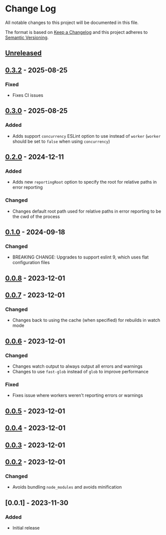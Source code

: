 # Change Log

All notable changes to this project will be documented in this file.

The format is based on [Keep a Changelog](http://keepachangelog.com/) and this project adheres to [Semantic Versioning](http://semver.org/).

## [Unreleased]

## [0.3.2] - 2025-08-25

### Fixed

- Fixes CI issues

## [0.3.0] - 2025-08-25

### Added

- Adds support `concurrency` ESLint option to use instead of `worker` (`worker` should be set to `false` when using `concurrency`)

## [0.2.0] - 2024-12-11

### Added

- Adds new `reportingRoot` option to specify the root for relative paths in error reporting

### Changed

- Changes default root path used for relative paths in error reporting to be the cwd of the process

## [0.1.0] - 2024-09-18

### Changed

- BREAKING CHANGE: Upgrades to support eslint 9, which uses flat configuration files

## [0.0.8] - 2023-12-01

## [0.0.7] - 2023-12-01

### Changed

- Changes back to using the cache (when specified) for rebuilds in watch mode

## [0.0.6] - 2023-12-01

### Changed

- Changes watch output to always output all errors and warnings
- Changes to use `fast-glob` instead of `glob` to improve performance

### Fixed

- Fixes issue where workers weren't reporting errors or warnings

## [0.0.5] - 2023-12-01

## [0.0.4] - 2023-12-01

## [0.0.3] - 2023-12-01

## [0.0.2] - 2023-12-01

### Changed

- Avoids bundling `node_modules` and avoids minification

## [0.0.1] - 2023-11-30

### Added

- Initial release

[unreleased]: https://github.com/eamodio/eslint-lite-webpack-plugin/compare/v0.3.2...HEAD
[0.3.2]: https://github.com/eamodio/eslint-lite-webpack-plugin/compare/v0.3.1...eamodio:v0.3.2
[0.3.1]: https://github.com/eamodio/eslint-lite-webpack-plugin/compare/v0.3.0...eamodio:v0.3.1
[0.3.0]: https://github.com/eamodio/eslint-lite-webpack-plugin/compare/v0.2.0...eamodio:v0.3.0
[0.2.0]: https://github.com/eamodio/eslint-lite-webpack-plugin/compare/v0.1.0...eamodio:v0.2.0
[0.1.0]: https://github.com/eamodio/eslint-lite-webpack-plugin/compare/v0.0.8...eamodio:v0.1.0
[0.0.8]: https://github.com/eamodio/eslint-lite-webpack-plugin/compare/v0.0.7...eamodio:v0.0.8
[0.0.7]: https://github.com/eamodio/eslint-lite-webpack-plugin/compare/v0.0.6...eamodio:v0.0.7
[0.0.6]: https://github.com/eamodio/eslint-lite-webpack-plugin/compare/v0.0.5...eamodio:v0.0.6
[0.0.5]: https://github.com/eamodio/eslint-lite-webpack-plugin/compare/v0.0.4...eamodio:v0.0.5
[0.0.4]: https://github.com/eamodio/eslint-lite-webpack-plugin/compare/v0.0.3...eamodio:v0.0.4
[0.0.3]: https://github.com/eamodio/eslint-lite-webpack-plugin/compare/v0.0.2...eamodio:v0.0.3
[0.0.2]: https://github.com/eamodio/eslint-lite-webpack-plugin/compare/v0.0.1...eamodio:v0.0.2
